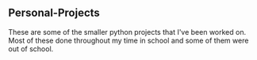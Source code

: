 ## Personal-Projects
These are some of the smaller python projects that I've been worked on. 
Most of these done throughout my time in school and some of them were out of school.
